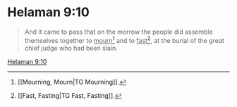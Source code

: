 # Helaman 9:10

> And it came to pass that on the morrow the people did assemble themselves together to <u>mourn</u>[^a] and to <u>fast</u>[^b], at the burial of the great chief judge who had been slain.

[Helaman 9:10](https://www.churchofjesuschrist.org/study/scriptures/bofm/hel/9?lang=eng&id=p10#p10)


[^a]: [[Mourning, Mourn|TG Mourning]].  
[^b]: [[Fast, Fasting|TG Fast, Fasting]].  
